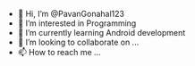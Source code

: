 - 👋 Hi, I’m @PavanGonahal123
- 👀 I’m interested in Programming
- 🌱 I’m currently learning Android development
- 💞️ I’m looking to collaborate on ...
- 📫 How to reach me ...

<!---
PavanGonahal123/PavanGonahal123 is a ✨ special ✨ repository because its `README.md` (this file) appears on your GitHub profile.
You can click the Preview link to take a look at your changes.
--->
